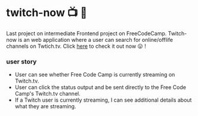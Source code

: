 # twitch-now :tv: :movie_camera:
Last project on intermediate Frontend project on FreeCodeCamp. Twitch-now is an web application where a user can search for online/offlife channels on Twtich.tv. Click [here]() to check it out now :stuck_out_tongue: !

### user story
+ User can see whether Free Code Camp is currently streaming on Twitch.tv.
+ User can click the status output and be sent directly to the Free Code Camp's Twitch.tv channel.
+ If a Twitch user is currently streaming, I can see additional details about what they are streaming.
